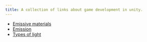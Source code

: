 ```yaml
---
title: A collection of links about game development in unity.
---
```


* [Emissive materials](https://docs.unity3d.com/Manual/lighting-emissive-materials.html)
* [Emission](https://docs.unity3d.com/Manual/StandardShaderMaterialParameterEmission.html)
* [Types of light](https://docs.unity3d.com/Manual/Lighting.html)
